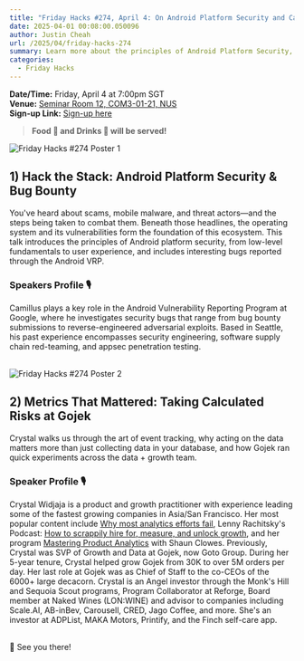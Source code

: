 ```yaml
---
title: "Friday Hacks #274, April 4: On Android Platform Security and Calculated Risks at Gojek"
date: 2025-04-01 00:08:00.050096
author: Justin Cheah
url: /2025/04/friday-hacks-274
summary: Learn more about the principles of Android Platform Security, and how calculated risks are taken at Gojek!
categories:
  - Friday Hacks
---
```


**Date/Time:** Friday, April 4 at 7:00pm SGT<br />
**Venue:** <a href="https://nusmods.com/venues/COM3-01-21">Seminar Room 12, COM3-01-21, NUS</a><br />
**Sign-up Link:** [Sign-up here](https://hckr.cc/fh-274-signup-non-nus)<br />

> **Food 🍕 and Drinks 🧋 will be served!**

<img src="/img/2025/fh/274-1.jpg" alt="Friday Hacks #274 Poster 1" /><br />

## 1) Hack the Stack: Android Platform Security & Bug Bounty

You've heard about scams, mobile malware, and threat actors—and the steps being taken to combat them. Beneath those headlines, the operating system and its vulnerabilities form the foundation of this ecosystem. This talk introduces the principles of Android platform security, from low-level fundamentals to user experience, and includes interesting bugs reported through the Android VRP.

### Speakers Profile 🎙️️

Camillus plays a key role in the Android Vulnerability Reporting Program at Google, where he investigates security bugs that range from bug bounty submissions to reverse-engineered adversarial exploits. Based in Seattle, his past experience encompasses security engineering, software supply chain red-teaming, and appsec penetration testing.<br /><br />

<img src="/img/2025/fh/274-2.jpeg" alt="Friday Hacks #274 Poster 2" /><br />

## 2) Metrics That Mattered: Taking Calculated Risks at Gojek

Crystal walks us through the art of event tracking, why acting on the data matters more than just collecting data in your database, and how Gojek ran quick experiments across the data + growth team.

### Speaker Profile 🎙️

Crystal Widjaja is a product and growth practitioner with experience leading some of the fastest growing companies in Asia/San Francisco. Her most popular content include [Why most analytics efforts fail](https://www.reforge.com/blog/why-most-analytics-efforts-fail), Lenny Rachitsky's Podcast: [How to scrappily hire for, measure, and unlock growth](https://www.lennysnewsletter.com/p/how-to-hire-for-measure-and-unlock), and her program [Mastering Product Analytics](https://www.reforge.com/programs/data-product-managers-eg/preview) with Shaun Clowes. Previously, Crystal was SVP of Growth and Data at Gojek, now Goto Group. During her 5-year tenure, Crystal helped grow Gojek from 30K to over 5M orders per day. Her last role at Gojek was as Chief of Staff to the co-CEOs of the 6000+ large decacorn. Crystal is an Angel investor through the Monk's Hill and Sequoia Scout programs, Program Collaborator at Reforge, Board member at Naked Wines (LON:WINE) and advisor to companies including Scale.AI, AB-inBev, Carousell, CRED, Jago Coffee, and more. She's an investor at ADPList, MAKA Motors, Printify, and the Finch self-care app. <br /><br />

👋 See you there!
